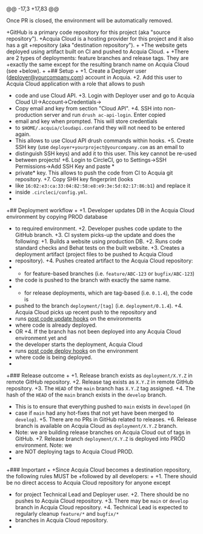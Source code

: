 @@ -17,3 +17,83 @@
 
 Once PR is closed, the environment will be automatically removed.
 
+GitHub is a primary code repository for this project (aka "source repository").
+Acquia Cloud is a hosting provider for this project and it also has a git
+repository (aka "destination repository").
+
+The website gets deployed using artifact built on CI and pushed to Acquia Cloud.
+
+There are 2 types of deployments: feature branches and release tags. They are
+exactly the same except for the resulting branch name on Acquia Cloud (see
+below).
+
+## Setup
+
+1. Create a Deployer user (deployer@yourcompany.com) account in Acquia.
+2. Add this user to Acquia Cloud application with a role that allows to push
+   code and use Cloud API.
+3. Login with Deployer user and go to Acquia Cloud UI->Account->Credentials->
+   Copy email and key from section "Cloud API".
+4. SSH into non-production server and run `drush ac-api-login`. Enter copied
+   email and key when prompted. This will store credentials
+   to `$HOME/.acquia/cloudapi.conf`and they will not need to be entered again.
+   This allows to use Cloud API drush commands within hooks.
+5. Create SSH key (use `deployer+yourproject@yourcompany.com` as an email to
+   distinguish SSH keys) and add it to this user. This key cannot be re-used
+   between projects!
+6. Login to CircleCI, go to Settings->SSH Permissions->Add SSH Key and paste *
+   private* key. This allows to push the code from CI to Acquia git repository.
+7. Copy SHH key fingerprint (looks
+   like `16:02:e3:ca:33:04:82:58:e8:e9:3e:5d:82:17:86:b1`) and replace it
+   inside `.circleci/config.yml`.
+
+## Deployment workflow
+
+1. Developer updates DB in the Acquia Cloud environment by copying PROD database
+   to required environment.
+2. Developer pushes code update to the GitHub branch.
+3. CI system picks-up the update and does the following:
+1. Builds a website using production DB.
+2. Runs code standard checks and Behat tests on the built website.
+3. Creates a deployment artifact (project files to be pushed to Acquia Cloud
+   repository).
+4. Pushes created artifact to the Acquia Cloud repository:
+   - for feature-based branches (i.e. `feature/ABC-123` or `bugfix/ABC-123`)
+   the code is pushed to the branch with exactly the same name.
+   - for release deployments, which are tag-based (i.e. `0.1.4`), the code is
+   pushed to the branch `deployment/[tag]` (i.e. `deployment/0.1.4`).
+4. Acquia Cloud picks up recent push to the repository and
+   runs [post code update hooks](hooks/dev/post-code-update) on the environments
+   where code is already deployed.
+   OR
+4. If the branch has not been deployed into any Acquia Cloud environment yet and
+   the developer starts the deployment, Acquia Cloud
+   runs [post code deploy hooks](hooks/dev/post-code-deploy) on the environment
+   where code is being deployed.
+
+### Release outcome
+
+1. Release branch exists as `deployment/X.Y.Z` in remote GitHub repository.
+2. Release tag exists as `X.Y.Z` in remote GitHub repository.
+3. The `HEAD` of the `main` branch has `X.Y.Z` tag assigned.
+4. The hash of the `HEAD` of the `main` branch exists in the `develop` branch.
+   This is to ensure that everything pushed to `main` exists in `developed` (in
+   case if `main` had any hot-fixes that not yet have been merged to `develop`).
+5. There are no PRs in GitHub related to releases.
+6. Release branch is available on Acquia Cloud as `deployment/X.Y.Z` branch.
+   Note: we are building release branches on Acquia Cloud out of tags in GitHub.
+7. Release branch `deployment/X.Y.Z` is deployed into PROD environment. Note: we
+   are NOT deploying tags to Acquia Cloud PROD.
+
+### Important
+
+Since Acquia Cloud becomes a destination repository, the following rules MUST be
+followed by all developers:
+
+1. There should be no direct access to Acquia Cloud repository for anyone except
+   for project Technical Lead and Deployer user.
+2. There should be no pushes to Acquia Cloud repository.
+3. There may be `main` or `develop` branch in Acquia Cloud repository.
+4. Technical Lead is expected to regularly cleanup `feature/*` and `bugfix/*`
+   branches in Acquia Cloud repository.
+
